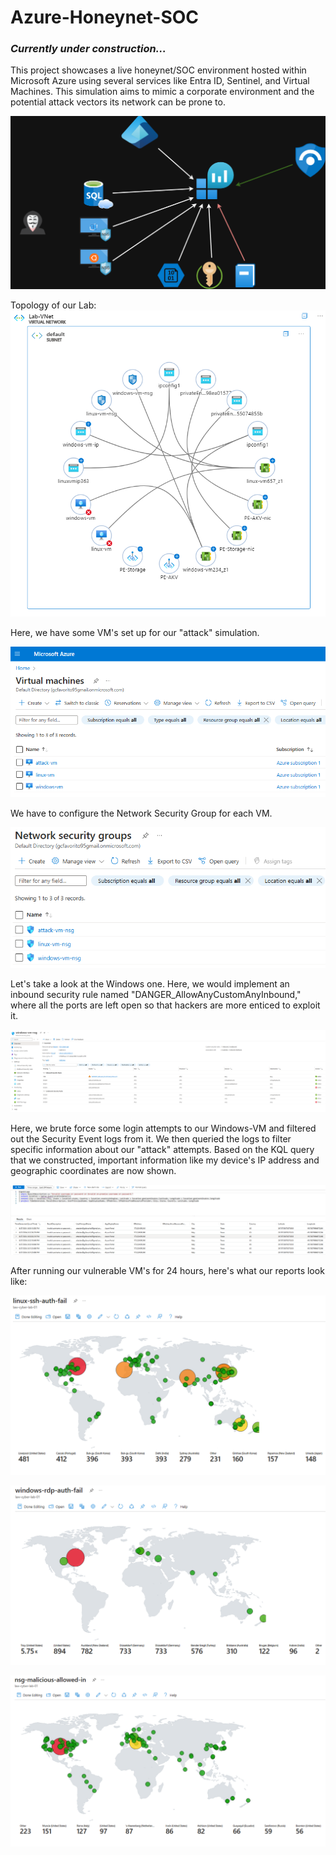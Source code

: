 # Azure-Honeynet-SOC
 
 <h3><i>Currently under construction...</i></h3>

This project showcases a live honeynet/SOC environment hosted within Microsoft Azure using several services like Entra ID, Sentinel, and Virtual Machines.
This simulation aims to mimic a corporate environment and the potential attack vectors its network can be prone to.

![screenshot](/Pictures/Overview.png)

Topology of our Lab:
![screenshot](/Pictures/Lab-VNet.png)

Here, we have some VM's set up for our "attack" simulation.

![screenshot](/Pictures/VM's.png)

We have to configure the Network Security Group for each VM. 

![screenshot](/Pictures/NSG's.png)

Let's take a look at the Windows one. Here, we would implement an inbound security rule named "DANGER_AllowAnyCustomAnyInbound," where all the ports are left open so that hackers are more enticed to exploit it.

![screenshot](/Pictures/NSG-win.png)



Here, we brute force some login attempts to our Windows-VM and filtered out the Security Event logs from it. We then queried the logs to filter specific information about our "attack" attempts. Based on the KQL query that we constructed, important information like my device's IP address and geographic coordinates are now shown.

![screenshot](/Pictures/KQL-Log-Query.png)




After running our vulnerable VM's for 24 hours, here's what our reports look like:

![screenshot](/Pictures/Updated%20Workbook%20Pics/linux-ssh-auth-fail-BEFORE.png)

![screenshot](/Pictures/Updated%20Workbook%20Pics/windows-rdp-auth-fail-BEFORE.png)

![screenshot](/Pictures/Updated%20Workbook%20Pics/nsg-malicious-allowed-in-BEFORE.png)

